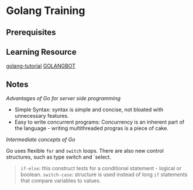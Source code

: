 # Golang Training

## Prerequisites

## Learning Resource
[golang-tutorial](https://www.educative.io/blog/golang-tutorial)
[GOLANGBOT](https://golangbot.com/golang-tutorial-part-1-introduction-and-installation/)

## Notes

*Advantages of Go for server side programming*

- Simple Syntax: syntax is simple and concise, not bloated with unnecessary features.
- Easy to write concurrent programs: Concurrency is an inherent part of the language - writing multithreaded progras is a piece of cake.

*Intermediate concepts of Go*

Go uses flexible `for` and `switch` loops. There are also new control structures, such as type switch and `select.

> `if-else`: this construct tests for a conditional statement - logical or boolean.
> `switch-case`: structure is used instead of long `if` statements that compare variables to values.

